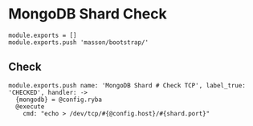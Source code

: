 
# MongoDB Shard Check

    module.exports = []
    module.exports.push 'masson/bootstrap/'

## Check

    module.exports.push name: 'MongoDB Shard # Check TCP', label_true: 'CHECKED', handler: ->
      {mongodb} = @config.ryba
      @execute
        cmd: "echo > /dev/tcp/#{@config.host}/#{shard.port}"
